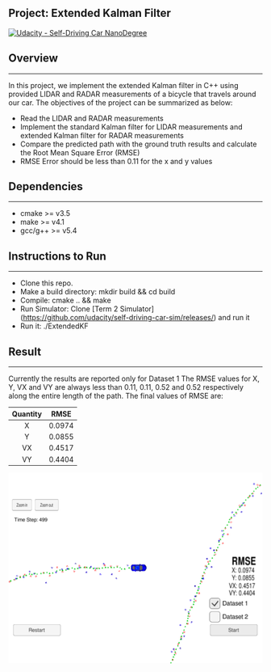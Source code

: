 ## Project: Extended Kalman Filter
[![Udacity - Self-Driving Car NanoDegree](https://s3.amazonaws.com/udacity-sdc/github/shield-carnd.svg)](http://www.udacity.com/drive)

## Overview
---
In this project, we implement the extended Kalman filter in C++ using provided LIDAR and RADAR measurements of a bicycle that travels around our car. The objectives of the project can be summarized as below:

* Read the LIDAR and RADAR measurements
* Implement the standard Kalman filter for LIDAR measurements and extended Kalman filter for RADAR measurements 
* Compare the predicted path with the ground truth results and calculate the Root Mean Square Error (RMSE)
* RMSE Error should be less than 0.11 for the x and y values


[//]: # (Image References)

[image1]: ./write_up_images/snapshot_simulator.png "snapshot_simulator"

## Dependencies
---
* cmake >= v3.5
* make >= v4.1
* gcc/g++ >= v5.4

## Instructions to Run
---
* Clone this repo.
* Make a build directory: mkdir build && cd build
* Compile: cmake .. && make
* Run Simulator: Clone [Term 2 Simulator] (https://github.com/udacity/self-driving-car-sim/releases/) and run it
* Run it: ./ExtendedKF 

## Result
---
Currently the results are reported only for Dataset 1
The RMSE values for X, Y, VX and VY are always less than 0.11, 0.11, 0.52 and 0.52 respectively along the entire length of the path. 
The final values of RMSE are:

| Quantity         		|     RMSE	        							|
|:---------------------:|:---------------------------------------------:|
| X         			| 0.0974   										|
| Y				     	| 0.0855									 	|
| VX					| 0.4517										|
| VY	      			| 0.4404 										|

![alt text][image1]
